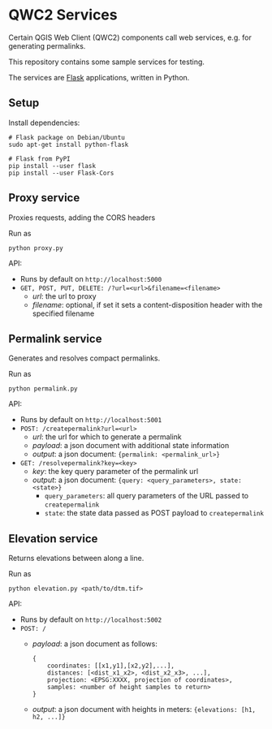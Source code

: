 QWC2 Services
=============

Certain QGIS Web Client (QWC2) components call web services, e.g. for generating permalinks.

This repository contains some sample services for testing.

The services are [Flask](http://flask.pocoo.org/) applications, written in Python.


Setup
-----

Install dependencies:

    # Flask package on Debian/Ubuntu
    sudo apt-get install python-flask

    # Flask from PyPI
    pip install --user flask
    pip install --user Flask-Cors


Proxy service
-------------

Proxies requests, adding the CORS headers

Run as

    python proxy.py

API:
* Runs by default on `http://localhost:5000`
* `GET, POST, PUT, DELETE: /?url=<url>&filename=<filename>`
  - *url*: the url to proxy
  - *filename*: optional, if set it sets a content-disposition header with the specified filename


Permalink service
-----------------

Generates and resolves compact permalinks.

Run as

    python permalink.py

API:
* Runs by default on `http://localhost:5001`
* `POST: /createpermalink?url=<url>`
  - *url*: the url for which to generate a permalink
  - *payload*: a json document with additional state information
  - *output*: a json document: `{permalink: <permalink_url>}`
* `GET: /resolvepermalink?key=<key>`
  - *key*: the key query parameter of the permalink url
  - *output*: a json document: `{query: <query_parameters>, state: <state>}`
    - `query_parameters`: all query parameters of the URL passed to `createpermalink`
    - `state`: the state data passed as POST payload to `createpermalink`

Elevation service
-----------------

Returns elevations between along a line.

Run as

    python elevation.py <path/to/dtm.tif>

API:
* Runs by default on `http://localhost:5002`
* `POST: /`
  - *payload*: a json document as follows:

        {
            coordinates: [[x1,y1],[x2,y2],...],
            distances: [<dist_x1_x2>, <dist_x2_x3>, ...],
            projection: <EPSG:XXXX, projection of coordinates>,
            samples: <number of height samples to return>
        }

  - *output*: a json document with heights in meters: `{elevations: [h1, h2, ...]}`
